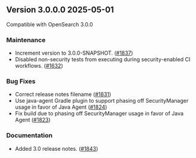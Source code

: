 ## Version 3.0.0.0 2025-05-01
Compatible with OpenSearch 3.0.0

### Maintenance
* Increment version to 3.0.0-SNAPSHOT. ([#1837](https://github.com/opensearch-project/alerting/pull/1837))
* Disabled non-security tests from executing during security-enabled CI workflows. ([#1632](https://github.com/opensearch-project/alerting/pull/1632))

### Bug Fixes
* Correct release notes filename ([#1831](https://github.com/opensearch-project/alerting/pull/1831))
* Use java-agent Gradle plugin to support phasing off SecurityManager usage in favor of Java Agent ([#1824](https://github.com/opensearch-project/alerting/pull/1637))
* Fix build due to phasing off SecurityManager usage in favor of Java Agent ([#1823](https://github.com/opensearch-project/alerting/pull/1823))

### Documentation
* Added 3.0 release notes. ([#1843](https://github.com/opensearch-project/alerting/pull/1843))

